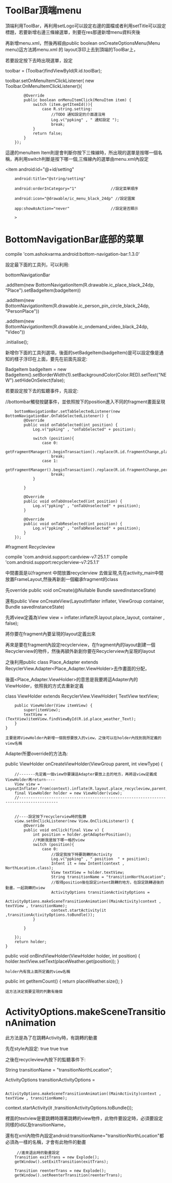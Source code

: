 # ToolBar頂端menu

頂端利用ToolBar，再利用setLogo可以設定右邊的圖檔或者利用setTitle可以設定標題，若要新增右邊三條線選單，則要在res那邊新增menu資料夾後

再新增menu.xml，然後再經由public boolean onCreateOptionsMenu(Menu menu)這方法將menu.xml 的 layout浮印上去到頂端的ToolBar上，

若要設定按下去時出現選單，設定

toolbar = (Toolbar)findViewById(R.id.toolBar);


toolbar.setOnMenuItemClickListener(
            new Toolbar.OnMenuItemClickListener(){
            
            @Override
            public boolean onMenuItemClick(MenuItem item) {
                switch (item.getItemId()){
                    case R.string.setting:
                        //TODO 通知設定的介面還沒用
                        Log.v("ppking" , " 通知設定 ");
                        break;
                }
                return false;
            }
        });
        
這邊的menuItem Item則是會判斷你按下三條線時，所出現的選單是按哪一個名稱，再利用switch判斷是按下哪一個,三條線內的選單由menu.xml內設定

<item
        android:id="@+id/setting"
        
        android:title="@string/setting"       
        
        android:orderInCategory="1"               //設定菜單順序
        
        android:icon="@drawable/ic_menu_black_24dp" //設定圖案
        
        app:showAsAction="never"                  //設定是否顯示
        
        >
        
</item>

#  BottomNavigationBar底部的菜單

compile 'com.ashokvarma.android:bottom-navigation-bar:1.3.0'

設定最下面的工具列，可以利用:

bottomNavigationBar

.addItem(new BottomNavigationItem(R.drawable.ic_place_black_24dp, "Place").setBadgeItem(badgeItem))

.addItem(new BottomNavigationItem(R.drawable.ic_person_pin_circle_black_24dp, "PersonPlace"))

.addItem(new BottomNavigationItem(R.drawable.ic_ondemand_video_black_24dp, "Video"))
            
.initialise();
                
新增你下面的工具列選項，後面的setBadgeItem(badgeItem)是可以設定像是通知的樣子浮印在上面，要先在前面先設定:

BadgeItem badgeItem = new BadgeItem().setBorderWidth(1).setBackgroundColor(Color.RED).setText("NEW").setHideOnSelect(false);

若要設定按下去的監聽事件，先設定:

//bottombar觸發按鍵事件，並依照按下的position進入不同的fragment畫面呈現

        bottomNavigationBar.setTabSelectedListener(new BottomNavigationBar.OnTabSelectedListener() {
            @Override
            public void onTabSelected(int position) {
                Log.v("ppking" , "onTabSelected" + position);

                switch (position){
                    case 0:
                        getFragmentManager().beginTransaction().replace(R.id.fragmentChange,place).commit();
                        break;
                    case 1:
                        getFragmentManager().beginTransaction().replace(R.id.fragmentChange,person_place).commit();
                        break;
                }

            }

            @Override
            public void onTabUnselected(int position) {
                Log.v("ppking" , "onTabUnselected" + position);
            }

            @Override
            public void onTabReselected(int position) {
                Log.v("ppking" , "onTabReselected" + position);
            }
        });
#fragment Recycleview

compile 'com.android.support:cardview-v7:25.1.1'
compile 'com.android.support:recyclerview-v7:25.1.1'

中間畫面是以fragment 中間放置recyclerview 去做呈現,先在activity_main中間放置FrameLayout,然後再新創一個繼承fragment的class

先override public void onCreate(@Nullable Bundle savedInstanceState)

還有public View onCreateView(LayoutInflater inflater, ViewGroup container, Bundle savedInstanceState)

先將view定義為View view = inflater.inflate(R.layout.place_layout, container , false);

將你要在fragment內要呈現的layout定義出來

再來是要在fragment內設定recyclerview，在fragment內的layout創建一個Recyclerview的物件，然後再額外新創你要在Recyclerview內呈現的layout

之後利用public class Place_Adapter extends RecyclerView.Adapter<Place_Adapter.ViewHolder>去作畫面的分配，

後面<Place_Adapter.ViewHolder>的意思是我要將這Adapter內的ViewHolder，依照我的方式去重新定義

class ViewHolder extends RecyclerView.ViewHolder{
        TextView textView;

        public ViewHolder(View itemView) {
            super(itemView);
            textView = (TextView)itemView.findViewById(R.id.place_weather_Text);
        }
    }
    
    主要是將ViewHolder內新增一個我想要放入的view，之後可以在holder內找到我所定義的view名稱
    
    
    
Adapter所要override的方法為:

public ViewHolder onCreateViewHolder(ViewGroup parent, int viewType) {

        //-------先定義一個view你要讓這Adapter要放上去的地方，再將這view定義成ViewHolder再return----
        View view = LayoutInflater.from(context).inflate(R.layout.place_recycleview,parent,false); 
        final ViewHolder holder = new ViewHolder(view);
        //---------------------------------------------------------------------------------------
        
        
        //----設定按下recyclerview時的監聽
        view.setOnClickListener(new View.OnClickListener() {
            @Override
            public void onClick(final View v) {
                int position = holder.getAdapterPosition();
                //判斷我是按下哪一格的view
                switch (position){
                    case 0:
                        //設定我按下時要跳轉的Activity
                        Log.v("ppking" , " position  " + position);
                        Intent it = new Intent(context , NorthLocation.class);
                        View textView = holder.textView;
                        String transitionName = "transitionNorthLocation";
                        //取得position後在設定intent跳轉的地方，在設定跳轉過後的動畫，一起跳轉的view
                        ActivityOptions transitionActivityOptions =
                                ActivityOptions.makeSceneTransitionAnimation((MainActivity)context , textView , transitionName);
                        context.startActivity(it ,transitionActivityOptions.toBundle());
                }

            }

        });
        return holder;
    }
        
        
        
        
public void onBindViewHolder(ViewHolder holder, int position) {
        holder.textView.setText(placeWeather.get(position));
    }
    
    holder內有我上面所定義的view名稱
    
 public int getItemCount() {
        return placeWeather.size();
    }
    
    這方法決定我要呈現的列數有幾個
    
    
# ActivityOptions.makeSceneTransitionAnimation

此方法是為了在跳轉Activity時，有跳轉的動畫

先在style內設定:
        <item name="android:windowContentTransitions">true</item>
        <!-- enable overlap of transitions -->
        <item name="android:windowAllowEnterTransitionOverlap">true</item>
        <item name="android:windowAllowReturnTransitionOverlap">true</item>
        
之後在recycleview內按下的監聽事件下:        

  String transitionName = "transitionNorthLocation";
  
  ActivityOptions transitionActivityOptions =
  
             ActivityOptions.makeSceneTransitionAnimation((MainActivity)context , textView , transitionName);
                         
  context.startActivity(it ,transitionActivityOptions.toBundle());

裡面的textview是要跳轉時跟著跳轉的view物件，此物件要設定時，必須要設定同樣的id以及transitionName，

還有在xml內物件內設定android:transitionName="transitionNorthLocation"都必須為一樣的名稱，才會有此物件的動畫

         //進來退出時的動畫設定
        Transition exitTrans = new Explode();
        getWindow().setExitTransition(exitTrans);

        Transition reenterTrans = new Explode();
        getWindow().setReenterTransition(reenterTrans);


